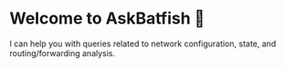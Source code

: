# Welcome to AskBatfish 🤖

I can help you with queries related to network configuration, state, and routing/forwarding analysis.